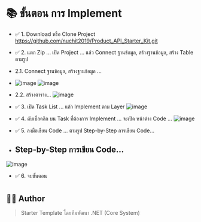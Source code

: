 # 📚 ขั้นตอน การ Implement




* ✅ 1. Download หรือ Clone Project https://github.com/nuchit2019/Product_API_Starter_Kit.git
* ✅ 2. แตก Zip ... เปิด Project ... แล้ว Connect ฐานข้อมูล, สร้างฐานข้อมูล, สร้าง Table ตามรูป
*  2.1. Connect ฐานข้อมูล, สร้างฐานข้อมูล ...
*  ![image](https://github.com/user-attachments/assets/690323b9-2da4-4358-ba68-ceb770a1a20c)
 ![image](https://github.com/user-attachments/assets/d3157aa8-dc40-4ff4-98f4-7d125a6a9890)


*  2.2. สร้างตาราง...
 ![image](https://github.com/user-attachments/assets/14b083e7-9d90-4643-a95c-d2326e3baf31)


* ✅ 3. เปิด Task List ... แล้ว Implement ตาม Layer 
![image](https://github.com/user-attachments/assets/946fa321-dbf4-4b3b-af4e-41e384fa4d2a)

* ✅ 4. ดับเบิ้ลคลิก บน Task ที่ต้องการ Implement ... จะเปิด หน้าต่าง Code ... 
![image](https://github.com/user-attachments/assets/fe175e58-704f-4e93-aa98-ef2f61ced9bf)

* ✅ 5. ลงมือเขียน Code ... ตามรูป Step-by-Step การเขียน Code...
* ##  Step-by-Step การเขียน Code...

![image](https://github.com/user-attachments/assets/9fb2839e-4609-469e-8cee-35d2698972eb)
* ✅ 6. จบขั้นตอน
#

## 👨‍💻 Author

> Starter Template โดยทีมพัฒนา .NET (Core System) 
 
#
